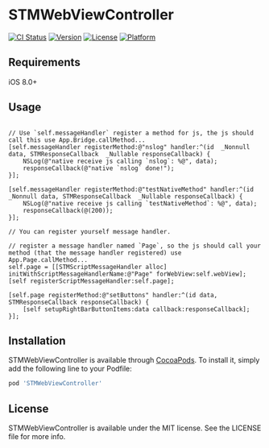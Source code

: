 # STMWebViewController

[![CI Status](https://img.shields.io/travis/douking/STMWebViewController.svg?style=flat)](https://travis-ci.org/douking/STMWebViewController)
[![Version](https://img.shields.io/cocoapods/v/STMWebViewController.svg?style=flat)](https://cocoapods.org/pods/STMWebViewController)
[![License](https://img.shields.io/cocoapods/l/STMWebViewController.svg?style=flat)](https://cocoapods.org/pods/STMWebViewController)
[![Platform](https://img.shields.io/cocoapods/p/STMWebViewController.svg?style=flat)](https://cocoapods.org/pods/STMWebViewController)

## Requirements

iOS 8.0+

## Usage

```

// Use `self.messageHandler` register a method for js, the js should call this use App.Bridge.callMethod...
[self.messageHandler registerMethod:@"nslog" handler:^(id  _Nonnull data, STMResponseCallback  _Nullable responseCallback) {
    NSLog(@"native receive js calling `nslog`: %@", data);
    responseCallback(@"native `nslog` done!");
}];

[self.messageHandler registerMethod:@"testNativeMethod" handler:^(id  _Nonnull data, STMResponseCallback  _Nullable responseCallback) {
    NSLog(@"native receive js calling `testNativeMethod`: %@", data);
    responseCallback(@(200));
}];

// You can register yourself message handler.

// register a message handler named `Page`, so the js should call your method (that the message handler registered) use App.Page.callMethod...
self.page = [[STMScriptMessageHandler alloc] initWithScriptMessageHandlerName:@"Page" forWebView:self.webView];
[self registerScriptMessageHandler:self.page];

[self.page registerMethod:@"setButtons" handler:^(id data, STMResponseCallback responseCallback) {
    [self setupRightBarButtonItems:data callback:responseCallback];
}];

```

## Installation

STMWebViewController is available through [CocoaPods](https://cocoapods.org). To install
it, simply add the following line to your Podfile:

```ruby
pod 'STMWebViewController'
```

## License

STMWebViewController is available under the MIT license. See the LICENSE file for more info.
